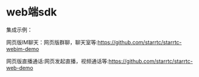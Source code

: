 # web端sdk

集成示例：

网页版IM聊天：网页版群聊，聊天室等:https://github.com/starrtc/starrtc-webim-demo

网页版直播通话:网页发起直播，视频通话等:https://github.com/starrtc/starrtc-web-demo


